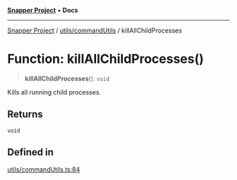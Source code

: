 [**Snapper Project**](../../../README.md) • **Docs**

***

[Snapper Project](../../../README.md) / [utils/commandUtils](../README.md) / killAllChildProcesses

# Function: killAllChildProcesses()

> **killAllChildProcesses**(): `void`

Kills all running child processes.

## Returns

`void`

## Defined in

[utils/commandUtils.ts:84](https://github.com/asifqatar/Snapper/blob/f81e438e9ec4b3b85f8950cdae2512488f5c2cd3/utils/commandUtils.ts#L84)
